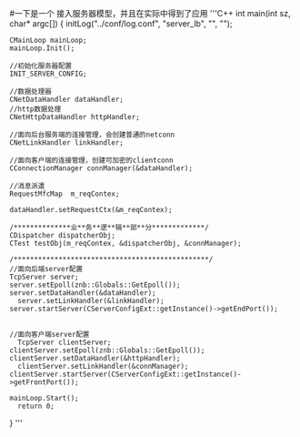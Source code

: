 #一下是一个 接入服务器模型，并且在实际中得到了应用
'''C++
int main(int sz, char* argc[])
{
    initLog("../conf/log.conf", "server_lb", "", "");

    CMainLoop mainLoop;
    mainLoop.Init();

    //初始化服务器配置
    INIT_SERVER_CONFIG;

    //数据处理器
    CNetDataHandler dataHandler;
    //http数据处理
    CNetHttpDataHandler httpHandler;
    
    //面向后台服务端的连接管理，会创建普通的netconn
    CNetLinkHandler linkHandler;

    //面向客户端的连接管理，创建可加密的clientconn
    CConnectionManager connManager(&dataHandler);

    //消息派遣
    RequestMfcMap  m_reqContex;
    
    dataHandler.setRequestCtx(&m_reqContex);
    
    /**************业**务**逻**辑**部**分*************/
    CDispatcher dispatcherObj;
    CTest testObj(m_reqContex, &dispatcherObj, &connManager);

    /************************************************/
    //面向后端server配置
    TcpServer server;
    server.setEpoll(znb::Globals::GetEpoll());
    server.setDataHandler(&dataHandler);
	  server.setLinkHandler(&linkHandler);
    server.startServer(CServerConfigExt::getInstance()->getEndPort());	  


    //面向客户端server配置
	  TcpServer clientServer;
    clientServer.setEpoll(znb::Globals::GetEpoll());
    clientServer.setDataHandler(&httpHandler);
	  clientServer.setLinkHandler(&connManager);
    clientServer.startServer(CServerConfigExt::getInstance()->getFrontPort());

    mainLoop.Start();
	  return 0;
}
'''
